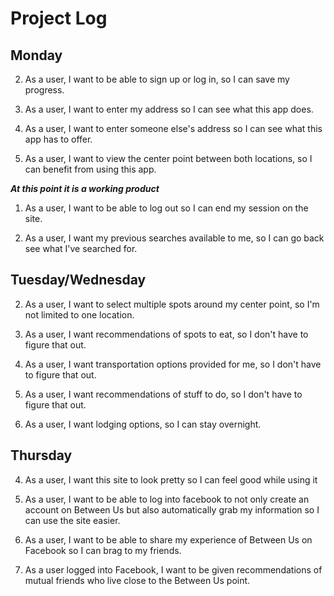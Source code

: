 Project Log
===
Monday
---
2) As a user, I want to be able to sign up or log in, so I can save my progress.

1) As a user, I want to enter my address so I can see what this app does.

1) As a user, I want to enter someone else's address so I can see what this app has to offer.

2) As a user, I want to view the center point between both locations, so I can benefit from using this app.

***At this point it is a working product***

1) As a user, I want to be able to log out so I can end my session on the site.

1) As a user, I want my previous searches available to me, so I can go back see what I've searched for.

Tuesday/Wednesday
---

2) As a user, I want to select multiple spots around my center point, so I'm not limited to one location.

2) As a user, I want recommendations of spots to eat, so I don't have to figure that out.

4) As a user, I want transportation options provided for me, so I don't have to figure that out.

4) As a user, I want recommendations of stuff to do, so I don't have to figure that out.

4) As a user, I want lodging options, so I can stay overnight.

Thursday
---
4) As a user, I want this site to look pretty so I can feel good while using it

2) As a user, I want to be able to log into facebook to not only create an account on Between Us but also automatically grab my information so I can use the site easier.

2) As a user, I want to be able to share my experience of Between Us on Facebook so I can brag to my friends.

2) As a user logged into Facebook, I want to be given recommendations of mutual friends who live close to the Between Us point.

